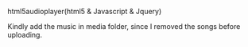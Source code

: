 html5audioplayer(html5 & Javascript & Jquery)

Kindly add the music in media folder, since I removed the songs before uploading.